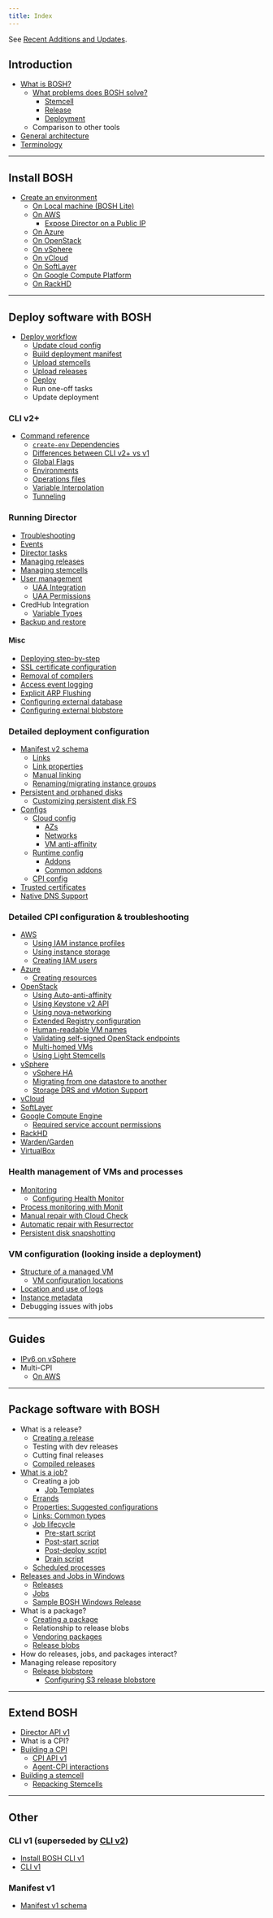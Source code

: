 ```yaml
---
title: Index
---
```


See [Recent Additions and Updates](recent.md).

## Introduction <a id="intro"></a>

* [What is BOSH?](about.md)
    * [What problems does BOSH solve?](problems.md)
        * [Stemcell](stemcell.md)
        * [Release](release.md)
        * [Deployment](deployment.md)
    * Comparison to other tools
* [General architecture](bosh-components.md)
* [Terminology](terminology.md)

---
## Install BOSH <a id="install"></a>

* [Create an environment](init.md)
    * [On Local machine (BOSH Lite)](bosh-lite.md)
    * [On AWS](init-aws.md)
      * [Expose Director on a Public IP](init-external-ip.md)
    * [On Azure](init-azure.md)
    * [On OpenStack](init-openstack.md)
    * [On vSphere](init-vsphere.md)
    * [On vCloud](init-vcloud.md)
    * [On SoftLayer](init-softlayer.md)
    * [On Google Compute Platform](init-google.md)
    * [On RackHD](rackhd-cpi.md)

---
## Deploy software with BOSH <a id="basic-deploy"></a>

* [Deploy workflow](basic-workflow.md)
    * [Update cloud config](update-cloud-config.md)
    * [Build deployment manifest](deployment-basics.md)
    * [Upload stemcells](uploading-stemcells.md)
    * [Upload releases](uploading-releases.md)
    * [Deploy](deploying.md)
    * Run one-off tasks
    * Update deployment

### CLI v2+ <a id="cli-v2"></a>

* [Command reference](cli-v2.md)
    * [`create-env` Dependencies](cli-env-deps.md)
    * [Differences between CLI v2+ vs v1](cli-v2-diff.md)
    * [Global Flags](cli-global-flags.md)
    * [Environments](cli-envs.md)
    * [Operations files](cli-ops-files.md)
    * [Variable Interpolation](cli-int.md)
    * [Tunneling](cli-tunnel.md)

### Running Director <a id="director-config"></a>

* [Troubleshooting](tips.md)
* [Events](events.md)
* [Director tasks](director-tasks.md)
* [Managing releases](managing-releases.md)
* [Managing stemcells](managing-stemcells.md)
* [User management](director-users.md)
    * [UAA Integration](director-users-uaa.md)
    * [UAA Permissions](director-users-uaa-perms.md)
* CredHub Integration
    * [Variable Types](variable-types.md)
* [Backup and restore](director-backup.md)

#### Misc

* [Deploying step-by-step](deploying-step-by-step.md)
* [SSL certificate configuration](director-certs.md)
* [Removal of compilers](remove-dev-tools.md)
* [Access event logging](director-access-events.md)
* [Explicit ARP Flushing](flush-arp.md)
* [Configuring external database](director-configure-db.md)
* [Configuring external blobstore](director-configure-blobstore.md)

### Detailed deployment configuration <a id="deployment-config"></a>

* [Manifest v2 schema](manifest-v2.md)
    * [Links](links.md)
    * [Link properties](links-properties.md)
    * [Manual linking](links-manual.md)
    * [Renaming/migrating instance groups](migrated-from.md)
* [Persistent and orphaned disks](persistent-disks.md)
    * [Customizing persistent disk FS](persistent-disk-fs.md)
* [Configs](configs.md)
  * [Cloud config](cloud-config.md)
      * [AZs](azs.md)
      * [Networks](networks.md)
      * [VM anti-affinity](vm-anti-affinity.md)
  * [Runtime config](runtime-config.md)
      * [Addons](runtime-config.md#addons)
      * [Common addons](addons-common.md)
  * [CPI config](cpi-config.md)
* [Trusted certificates](trusted-certs.md)
* [Native DNS Support](dns.md)

### Detailed CPI configuration & troubleshooting <a id="cpi-config"></a>

* [AWS](aws-cpi.md)
    * [Using IAM instance profiles](aws-iam-instance-profiles.md)
    * [Using instance storage](aws-instance-storage.md)
    * [Creating IAM users](aws-iam-users.md)
* [Azure](azure-cpi.md)
    * [Creating resources](azure-resources.md)
* [OpenStack](openstack-cpi.md)
    * [Using Auto-anti-affinity](openstack-auto-anti-affinity.md)
    * [Using Keystone v2 API](openstack-keystonev2.md)
    * [Using nova-networking](openstack-nova-networking.md)
    * [Extended Registry configuration](openstack-registry.md)
    * [Human-readable VM names](openstack-human-readable-vm-names.md)
    * [Validating self-signed OpenStack endpoints](openstack-self-signed-endpoints.md)
    * [Multi-homed VMs](openstack-multiple-networks.md)
    * [Using Light Stemcells](openstack-light-stemcells.md)
* [vSphere](vsphere-cpi.md)
    * [vSphere HA](vsphere-ha.md)
    * [Migrating from one datastore to another](vsphere-migrate-datastores.md)
    * [Storage DRS and vMotion Support](vsphere-vmotion-support.md)
* [vCloud](vcloud-cpi.md)
* [SoftLayer](softlayer-cpi.md)
* [Google Compute Engine](google-cpi.md)
    * [Required service account permissions](google-required-permissions.md)
* [RackHD](rackhd-cpi.md)
* [Warden/Garden](warden-cpi.md)
* [VirtualBox](virtualbox-cpi.md)

### Health management of VMs and processes <a id="hm"></a>

* [Monitoring](monitoring.md)
    * [Configuring Health Monitor](hm-config.md)
* [Process monitoring with Monit](vm-monit.md)
* [Manual repair with Cloud Check](cck.md)
* [Automatic repair with Resurrector](resurrector.md)
* [Persistent disk snapshotting](snapshots.md)

### VM configuration (looking inside a deployment) <a id="vm-config"></a>

* [Structure of a managed VM](vm-struct.md)
    * [VM configuration locations](vm-config.md)
* [Location and use of logs](job-logs.md)
* [Instance metadata](instance-metadata.md)
* Debugging issues with jobs

---
## Guides <a id="guides"></a>

* [IPv6 on vSphere](guide-ipv6-on-vsphere.md)
* Multi-CPI
  * [On AWS](guide-multi-cpi-aws.md)

---
## Package software with BOSH <a id="release"></a>

* What is a release?
    * [Creating a release](create-release.md)
    * Testing with dev releases
    * Cutting final releases
    * [Compiled releases](compiled-releases.md)
* [What is a job?](jobs.md)
    * Creating a job
        * [Job Templates](job-templates.md)
    * [Errands](errands.md)
    * [Properties: Suggested configurations](props-common.md)
    * [Links: Common types](links-common-types.md)
    * [Job lifecycle](job-lifecycle.md)
        * [Pre-start script](pre-start.md)
        * [Post-start script](post-start.md)
        * [Post-deploy script](post-deploy.md)
        * [Drain script](drain.md)
    * [Scheduled processes](scheduled-procs.md)
* [Releases and Jobs in Windows](windows.md)
    * [Releases](windows.md#releases)
    * [Jobs](windows.md#jobs)
    * [Sample BOSH Windows Release](windows-sample-release.md)
* What is a package?
    * [Creating a package](packages.md)
    * Relationship to release blobs
    * [Vendoring packages](package-vendoring.md)
    * [Release blobs](release-blobs.md)
* How do releases, jobs, and packages interact?
* Managing release repository
    * [Release blobstore](release-blobstore.md)
        * [Configuring S3 release blobstore](s3-release-blobstore.md)

---
## Extend BOSH <a id="extend"></a>

* [Director API v1](director-api-v1.md)
* What is a CPI?
* [Building a CPI](build-cpi.md)
    * [CPI API v1](cpi-api-v1.md)
    * [Agent-CPI interactions](agent-cpi-interactions.html)
* [Building a stemcell](build-stemcell.md)
    * [Repacking Stemcells](repack-stemcell.md)

---
## Other <a id="other"></a>

### CLI v1 (superseded by [CLI v2](#cli-v2)) <a id="cli-v1"></a>

* [Install BOSH CLI v1](bosh-cli.md)
* [CLI v1](sysadmin-commands.md)

### Manifest v1 <a id="manifest-v1"></a>

* [Manifest v1 schema](deployment-manifest.md)

